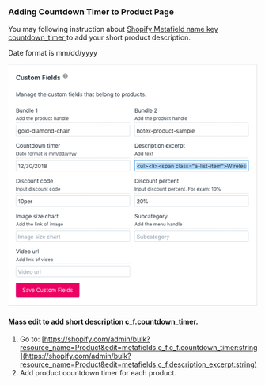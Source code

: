 ### Adding Countdown Timer to Product Page

You may following instruction about [Shopify Metafield name key countdown\_timer ](/shopify-metafield.md) to add your short product description.

Date format is mm/dd/yyyy

![](/assets/metafieldproduct.png)

#### Mass edit to add short description c_f.countdown_timer.

1. Go to: [https://shopify.com/admin/bulk?resource_name=Product&edit=metafields.c_f.c_f.countdown_timer:string](https://shopify.com/admin/bulk?resource_name=Product&edit=metafields.c_f.description_excerpt:string)
2. Add product countdown timer for each product.


